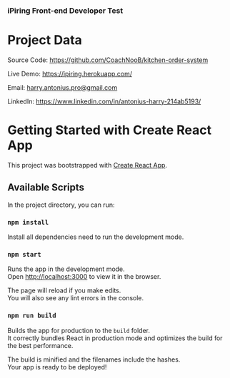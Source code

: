 ### iPiring Front-end Developer Test

# Project Data

Source Code: https://github.com/CoachNooB/kitchen-order-system

Live Demo: https://ipiring.herokuapp.com/

Email: harry.antonius.pro@gmail.com

LinkedIn: https://www.linkedin.com/in/antonius-harry-214ab5193/

# Getting Started with Create React App

This project was bootstrapped with [Create React App](https://github.com/facebook/create-react-app).

## Available Scripts

In the project directory, you can run:

### `npm install`

Install all dependencies need to run the development mode.

### `npm start`

Runs the app in the development mode.\
Open [http://localhost:3000](http://localhost:3000) to view it in the browser.

The page will reload if you make edits.\
You will also see any lint errors in the console.

### `npm run build`

Builds the app for production to the `build` folder.\
It correctly bundles React in production mode and optimizes the build for the best performance.

The build is minified and the filenames include the hashes.\
Your app is ready to be deployed!
